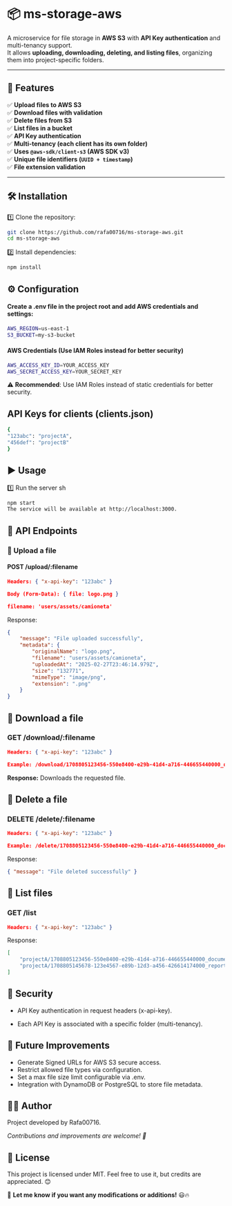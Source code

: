 # 📦 ms-storage-aws

A microservice for file storage in **AWS S3** with **API Key authentication** and multi-tenancy support.  
It allows **uploading, downloading, deleting, and listing files**, organizing them into project-specific folders.

---

## 🚀 Features

✅ **Upload files to AWS S3**  
✅ **Download files with validation**  
✅ **Delete files from S3**  
✅ **List files in a bucket**  
✅ **API Key authentication**  
✅ **Multi-tenancy (each client has its own folder)**  
✅ **Uses `@aws-sdk/client-s3` (AWS SDK v3)**  
✅ **Unique file identifiers (`UUID + timestamp`)**  
✅ **File extension validation**  

---

## 🛠️ Installation

1️⃣ Clone the repository:
```sh
git clone https://github.com/rafa00716/ms-storage-aws.git
cd ms-storage-aws
```

2️⃣ Install dependencies:

```sh
npm install
```

## ⚙️ Configuration
#### Create a .env file in the project root and add AWS credentials and settings:

```sh
AWS_REGION=us-east-1
S3_BUCKET=my-s3-bucket
```

#### AWS Credentials (Use IAM Roles instead for better security)

```sh
AWS_ACCESS_KEY_ID=YOUR_ACCESS_KEY
AWS_SECRET_ACCESS_KEY=YOUR_SECRET_KEY
```
⚠ **Recommended**: Use IAM Roles instead of static credentials for better security.
## API Keys for clients (clients.json)
```sh
{
"123abc": "projectA", 
"456def": "projectB"
}
```
## ▶️ Usage
1️⃣ Run the server
sh

```sh
npm start
The service will be available at http://localhost:3000.
```

## 📌 API Endpoints
### 🔹 Upload a file
#### POST /upload/:filename

```json
Headers: { "x-api-key": "123abc" }
```
```json
Body (Form-Data): { file: logo.png }
```

```json
filename: 'users/assets/camioneta'
```
Response:

```json
{
    "message": "File uploaded successfully",
    "metadata": {
        "originalName": "logo.png",
        "filename": "users/assets/camioneta",
        "uploadedAt": "2025-02-27T23:46:14.979Z",
        "size": "132771",
        "mimeType": "image/png",
        "extension": ".png"
    }
}

```
## 🔹 Download a file
### GET /download/:filename
```json
Headers: { "x-api-key": "123abc" }
```
```json
Example: /download/1708805123456-550e8400-e29b-41d4-a716-446655440000_document.pdf
```
**Response:** Downloads the requested file.


## 🔹 Delete a file
### DELETE /delete/:filename
```json
Headers: { "x-api-key": "123abc" }
```
```json
Example: /delete/1708805123456-550e8400-e29b-41d4-a716-446655440000_document.pdf
```
Response:
```json
{ "message": "File deleted successfully" }
```
## 🔹 List files
### GET /list
```json
Headers: { "x-api-key": "123abc" }
```

Response:
```json
[
    "projectA/1708805123456-550e8400-e29b-41d4-a716-446655440000_document.pdf",
    "projectA/1708805145678-123e4567-e89b-12d3-a456-426614174000_report.pdf"
]
```

## 🔐 Security
+ API Key authentication in request headers (x-api-key).

+ Each API Key is associated with a specific folder (multi-tenancy).

## 📖 Future Improvements
+ Generate Signed URLs for AWS S3 secure access.
+ Restrict allowed file types via configuration.
+ Set a max file size limit configurable via .env.
+ Integration with DynamoDB or PostgreSQL to store file metadata.

## 👨‍💻 Author
Project developed by Rafa00716.

*Contributions and improvements are welcome! 🎉*

## 📜 License
This project is licensed under MIT. Feel free to use it, but credits are appreciated. 😊


🚀 **Let me know if you want any modifications or additions!** 😃🔥










